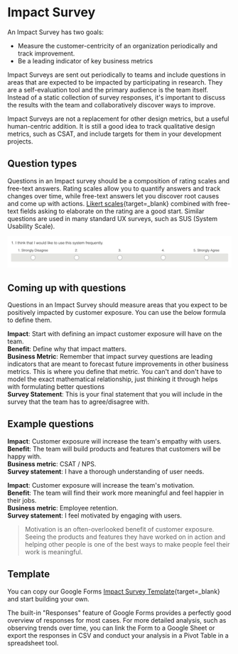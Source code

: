 # Impact Survey

An Impact Survey has two goals:

- Measure the customer-centricity of an organization periodically and track improvement.
- Be a leading indicator of key business metrics

Impact Surveys are sent out periodically to teams and include questions in areas that are expected to be impacted by participating in research. They are a self-evaluation tool and the primary audience is the team itself. Instead of a static collection of survey responses, it's important to discuss the results with the team and collaboratively discover ways to improve.

Impact Surveys are not a replacement for other design metrics, but a useful human-centric addition. It is still a good idea to track qualitative design metrics, such as CSAT, and include targets for them in your development projects.

## Question types

Questions in an Impact survey should be a composition of rating scales and free-text answers. Rating scales allow you to quantify answers and track changes over time, while free-text answers let you discover root causes and come up with actions. [Likert scales](https://en.wikipedia.org/wiki/Likert_scale){target=_blank} combined with free-text fields asking to elaborate on the rating are a good start. Similar questions are used in many standard UX surveys, such as SUS (System Usability Scale). 

![Example of a Likert scale question](img/sus_question.png)

## Coming up with questions

Questions in an Impact Survey should measure areas that you expect to be positively impacted by customer exposure. You can use the below formula to define them.

**Impact**: Start with defining an impact customer exposure will have on the team.  
**Benefit**: Define why that impact matters.  
**Business Metric**: Remember that impact survey questions are leading indicators that are meant to forecast future improvements in other business metrics. This is where you define that metric. You can't and don't have to model the exact mathematical relationship, just thinking it through helps with formulating better questions  
**Survey Statement**: This is your final statement that you will include in the survey that the team has to agree/disagree with.  


## Example questions

**Impact**: Customer exposure will increase the team's empathy with users.  
**Benefit**: The team will build products and features that customers will be happy with.  
**Business metric**: CSAT / NPS.  
**Survey statement**: I have a thorough understanding of user needs.  

**Impact**: Customer exposure will increase the team's motivation.  
**Benefit**: The team will find their work more meaningful and feel happier in their jobs.  
**Business metric**: Employee retention.  
**Survey statement**: I feel motivated by engaging with users.  

> Motivation is an often-overlooked benefit of customer exposure. Seeing the products and features they have worked on in action and helping other people is one of the best ways to make people feel their work is meaningful.

## Template

You can copy our Google Forms [Impact Survey Template](https://docs.google.com/forms/d/e/1FAIpQLScuCrSh3AvxXexmTR_y2ixINZ7jUTWdEVxrDleXY3jUUT986Q/viewform?usp=sf_link){target=_blank} and start building your own.

The built-in "Responses" feature of Google Forms provides a perfectly good overview of responses for most cases.
For more detailed analysis, such as observing trends over time, you can link the Form to a Google Sheet or export the responses in CSV and conduct your analysis in a Pivot Table in a spreadsheet tool.

